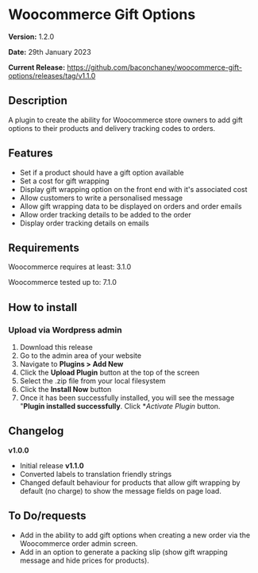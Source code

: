 # Woocommerce Gift Options
**Version:** 1.2.0

**Date:** 29th January 2023

**Current Release:** https://github.com/baconchaney/woocommerce-gift-options/releases/tag/v1.1.0

## Description 
A plugin to create the ability for Woocommerce store owners to add gift options to their products and delivery tracking codes to orders.

## Features
- Set if a product should have a gift option available
- Set a cost for gift wrapping
- Display gift wrapping option on the front end with it's associated cost
- Allow customers to write a personalised message
- Allow gift wrapping data to be displayed on orders and order emails
- Allow order tracking details to be added to the order
- Display order tracking details on emails

## Requirements
 Woocommerce requires at least: 3.1.0
 
 Woocommerce tested up to: 7.1.0

## How to install
### Upload via Wordpress admin
1. Download this release
2. Go to the admin area of your website
3. Navigate to **Plugins > Add New**
4. Click the **Upload Plugin** button at the top of the screen
5. Select the .zip file from your local filesystem
6. Click the **Install Now** button
7. Once it has been successfully installed, you will see the message "**Plugin installed successfully**. Click **Activate Plugin* button.

## Changelog
**v1.0.0**
- Initial release
**v1.1.0**
- Converted labels to translation friendly strings
- Changed default behaviour for products that allow gift wrapping by default (no charge) to show the message fields on page load.

## To Do/requests
- Add in the ability to add gift options when creating a new order via the Woocommerce order admin screen.
- Add in an option to generate a packing slip (show gift wrapping message and hide prices for products).
